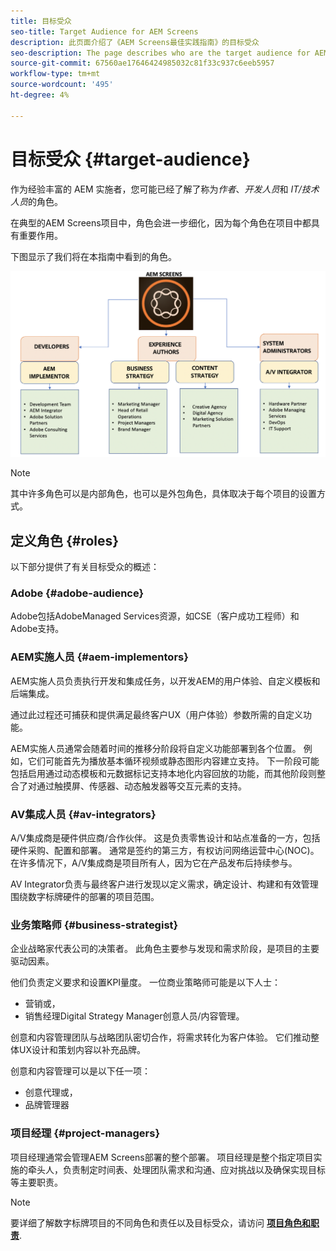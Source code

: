 ```yaml
---
title: 目标受众
seo-title: Target Audience for AEM Screens
description: 此页面介绍了《AEM Screens最佳实践指南》的目标受众
seo-description: The page describes who are the target audience for AEM Screens Best Practices Guide
source-git-commit: 67560ae17646424985032c81f33c937c6eeb5957
workflow-type: tm+mt
source-wordcount: '495'
ht-degree: 4%

---
```



# 目标受众 {#target-audience}

作为经验丰富的 AEM 实施者，您可能已经了解了称为&#x200B;*作者*、*开发人员*&#x200B;和 *IT/技术人员*&#x200B;的角色。

在典型的AEM Screens项目中，角色会进一步细化，因为每个角色在项目中都具有重要作用。

下图显示了我们将在本指南中看到的角色。

![](/help/assets/roles-used.png)

>[!NOTE]
>其中许多角色可以是内部角色，也可以是外包角色，具体取决于每个项目的设置方式。

## 定义角色 {#roles}

以下部分提供了有关目标受众的概述：

### Adobe {#adobe-audience}

Adobe包括AdobeManaged Services资源，如CSE（客户成功工程师）和Adobe支持。

### AEM实施人员 {#aem-implementors}

AEM实施人员负责执行开发和集成任务，以开发AEM的用户体验、自定义模板和后端集成。

通过此过程还可捕获和提供满足最终客户UX（用户体验）参数所需的自定义功能。

AEM实施人员通常会随着时间的推移分阶段将自定义功能部署到各个位置。 例如，它们可能首先为播放基本循环视频或静态图形内容建立支持。 下一阶段可能包括启用通过动态模板和元数据标记支持本地化内容回放的功能，而其他阶段则整合了对通过触摸屏、传感器、动态触发器等交互元素的支持。

### AV集成人员 {#av-integrators}

A/V集成商是硬件供应商/合作伙伴。 这是负责零售设计和站点准备的一方，包括硬件采购、配置和部署。 通常是签约的第三方，有权访问网络运营中心(NOC)。 在许多情况下，A/V集成商是项目所有人，因为它在产品发布后持续参与。

AV Integrator负责与最终客户进行发现以定义需求，确定设计、构建和有效管理围绕数字标牌硬件的部署的项目范围。

### 业务策略师 {#business-strategist}

企业战略家代表公司的决策者。 此角色主要参与发现和需求阶段，是项目的主要驱动因素。

他们负责定义要求和设置KPI量度。 一位商业策略师可能是以下人士：

* 营销或，
* 销售经理Digital Strategy Manager创意人员/内容管理。

创意和内容管理团队与战略团队密切合作，将需求转化为客户体验。 它们推动整体UX设计和策划内容以补充品牌。

创意和内容管理可以是以下任一项：

* 创意代理或，
* 品牌管理器

### 项目经理 {#project-managers}

项目经理通常会管理AEM Screens部署的整个部署。 项目经理是整个指定项目实施的牵头人，负责制定时间表、处理团队需求和沟通、应对挑战以及确保实现目标等主要职责。

>[!NOTE]
>要详细了解数字标牌项目的不同角色和责任以及目标受众，请访问 **[项目角色和职责](https://helpx.adobe.com/experience-manager/6-5/screens/using/project-roles-responsibilities.html)**.
